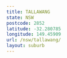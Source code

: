 ```yaml
---
title: TALLAWANG
state: NSW
postcode: 2852
latitude: -32.280785
longitude: 149.45909
url: /nsw/tallawang/
layout: suburb
---
```


